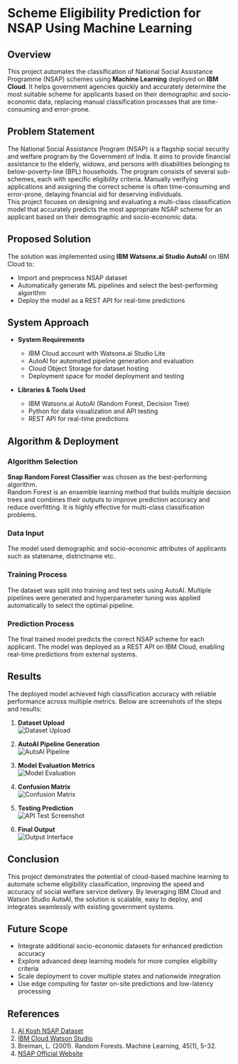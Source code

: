 # Scheme Eligibility Prediction for NSAP Using Machine Learning

## Overview
This project automates the classification of National Social Assistance Programme (NSAP) schemes using **Machine Learning** deployed on **IBM Cloud**. It helps government agencies quickly and accurately determine the most suitable scheme for applicants based on their demographic and socio-economic data, replacing manual classification processes that are time-consuming and error-prone.

## Problem Statement
The National Social Assistance Program (NSAP) is a flagship social security and welfare program by the Government of India. It aims to provide financial assistance to the elderly, widows, and persons with disabilities belonging to below-poverty-line (BPL) households. The program consists of several sub-schemes, each with specific eligibility criteria. Manually verifying applications and assigning the correct scheme is often time-consuming and error-prone, delaying financial aid for deserving individuals.  
This project focuses on designing and evaluating a multi-class classification model that accurately predicts the most appropriate NSAP scheme for an applicant based on their demographic and socio-economic data.

## Proposed Solution
The solution was implemented using **IBM Watsonx.ai Studio AutoAI** on IBM Cloud to:
- Import and preprocess NSAP dataset  
- Automatically generate ML pipelines and select the best-performing algorithm  
- Deploy the model as a REST API for real-time predictions  

## System Approach
- **System Requirements**  
  - IBM Cloud account with Watsonx.ai Studio Lite  
  - AutoAI for automated pipeline generation and evaluation  
  - Cloud Object Storage for dataset hosting  
  - Deployment space for model deployment and testing  

- **Libraries & Tools Used**  
  - IBM Watsonx.ai AutoAI (Random Forest, Decision Tree)  
  - Python for data visualization and API testing  
  - REST API for real-time predictions  

## Algorithm & Deployment

### Algorithm Selection
**Snap Random Forest Classifier** was chosen as the best-performing algorithm.  
Random Forest is an ensemble learning method that builds multiple decision trees and combines their outputs to improve prediction accuracy and reduce overfitting. It is highly effective for multi-class classification problems.

### Data Input
The model used demographic and socio-economic attributes of applicants such as statename, districtname etc.

### Training Process
The dataset was split into training and test sets using AutoAI. Multiple pipelines were generated and hyperparameter tuning was applied automatically to select the optimal pipeline.

### Prediction Process
The final trained model predicts the correct NSAP scheme for each applicant. The model was deployed as a REST API on IBM Cloud, enabling real-time predictions from external systems.

## Results
The deployed model achieved high classification accuracy with reliable performance across multiple metrics. Below are screenshots of the steps and results:

1. **Dataset Upload**  
   ![Dataset Upload](https://res.cloudinary.com/dya8ig3jg/image/upload/v1754314003/db-upload_us2eb7.png)

2. **AutoAI Pipeline Generation**  
   ![AutoAI Pipeline](https://res.cloudinary.com/dya8ig3jg/image/upload/v1754314004/autoai-pipeline_ctylbj.png)

3. **Model Evaluation Metrics**  
   ![Model Evaluation](https://res.cloudinary.com/dya8ig3jg/image/upload/v1754314003/model-evaluation_lrus02.png)

4. **Confusion Matrix**  
   ![Confusion Matrix](https://res.cloudinary.com/dya8ig3jg/image/upload/v1754314054/confusion-matrix_mtwjk2.png)

5. **Testing Prediction**  
   ![API Test Screenshot](https://res.cloudinary.com/dya8ig3jg/image/upload/v1754314184/test-prediction_fjxfuw.png)

6. **Final Output**  
   ![Output Interface](https://res.cloudinary.com/dya8ig3jg/image/upload/v1754314183/final-output_ftj4y5.png)

## Conclusion
This project demonstrates the potential of cloud-based machine learning to automate scheme eligibility classification, improving the speed and accuracy of social welfare service delivery. By leveraging IBM Cloud and Watson Studio AutoAI, the solution is scalable, easy to deploy, and integrates seamlessly with existing government systems.

## Future Scope
- Integrate additional socio-economic datasets for enhanced prediction accuracy  
- Explore advanced deep learning models for more complex eligibility criteria  
- Scale deployment to cover multiple states and nationwide integration  
- Use edge computing for faster on-site predictions and low-latency processing  

## References
1. [AI Kosh NSAP Dataset](https://aikosh.indiaai.gov.in/web/datasets/details/district_wise_pension_data_under_the_national_social_assistance_programme_nsap_1.html)
2. [IBM Cloud Watson Studio](https://dataplatform.cloud.ibm.com/docs/content/wsj/getting-started/welcome-main.html?context=wx&audience=wdp)
3. Breiman, L. (2001). Random Forests. Machine Learning, 45(1), 5–32.
4. [NSAP Official Website](https://nsap.nic.in)